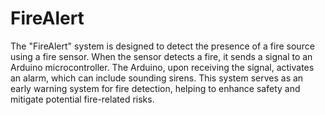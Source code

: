# FireAlert
The "FireAlert" system is designed to detect the presence of a fire source using a fire sensor. When the sensor detects a fire, it sends a signal to an Arduino microcontroller. The Arduino, upon receiving the signal, activates an alarm, which can include sounding sirens. This system serves as an early warning system for fire detection, helping to enhance safety and mitigate potential fire-related risks.

